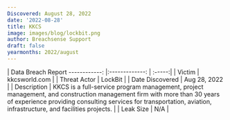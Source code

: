 ```yaml
---
Discovered: August 28, 2022
date: '2022-08-28'
title: KKCS
image: images/blog/lockbit.png
author: Breachsense Support
draft: false
yearmonths: 2022/august
---
```



| Data Breach Report
------------:     |:-------------:    | :-----:|
| Victim      | kkcsworld.com      | 
| Threat Actor      | LockBit      | 
| Date Discovered      | Aug 28, 2022      | 
| Description      | KKCS is a full-service program management, project management, and construction management firm with more than 30 years of experience providing consulting services for transportation, aviation, infrastructure, and facilities projects.      | 
| Leak Size      | N/A      | 

